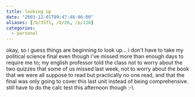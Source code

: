 ```yaml
---
title: looking up
date: "2003-12-01T09:47:48-06:00"
aliases: [/b/3ST1, /b/26, /p/126]
categories:
  - personal
---
```


okay, so i guess things are beginning to look up... i don't have to take my political science final even though i've
missed more than enough days to require me to; my english professor told the class not to worry about the two quizzes
that some of us missed last week, not to worry about the book that we were all suppose to read but practically no one
read, and that the final was only going to cover this last unit instead of being comprehensive. still have to do the
calc test this afternoon though :-\
